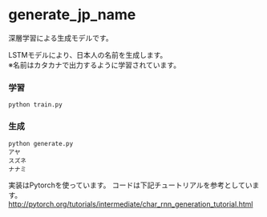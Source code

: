 # generate_jp_name
深層学習による生成モデルです。

LSTMモデルにより、日本人の名前を生成します。  
※名前はカタカナで出力するように学習されています。

### 学習
```
python train.py
```

### 生成
```
python generate.py
アヤ
スズネ
ナナミ
```

実装はPytorchを使っています。
コードは下記チュートリアルを参考としています。
http://pytorch.org/tutorials/intermediate/char_rnn_generation_tutorial.html
